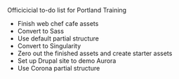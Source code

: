 Officicicial to-do list for Portland Training

- Finish web chef cafe assets
 - Convert to Sass
 - Use default partial structure
 - Convert to Singularity
 - Zero out the finished assets and create starter assets
- Set up Drupal site to demo Aurora
 - Use Corona partial structure
